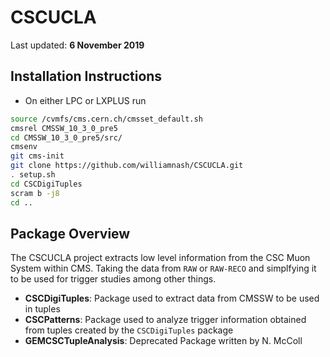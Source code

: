 # CSCUCLA

Last updated: **6 November 2019** 


## Installation Instructions
  * On either LPC or LXPLUS run
  
  ```bash
  source /cvmfs/cms.cern.ch/cmsset_default.sh 
  cmsrel CMSSW_10_3_0_pre5 
  cd CMSSW_10_3_0_pre5/src/
  cmsenv
  git cms-init
  git clone https://github.com/williamnash/CSCUCLA.git
  . setup.sh
  cd CSCDigiTuples
  scram b -j8 
  cd ..
  ```

## Package Overview

The CSCUCLA project extracts low level information from the CSC Muon System within CMS. Taking the data from `RAW` or `RAW-RECO` and simplfying it to be used for trigger studies among other things. 

  * **CSCDigiTuples**: Package used to extract data from CMSSW to be used in tuples
  * **CSCPatterns**: Package used to analyze trigger information obtained from tuples created by the `CSCDigiTuples` package
  * **GEMCSCTupleAnalysis**: Deprecated Package written by N. McColl
